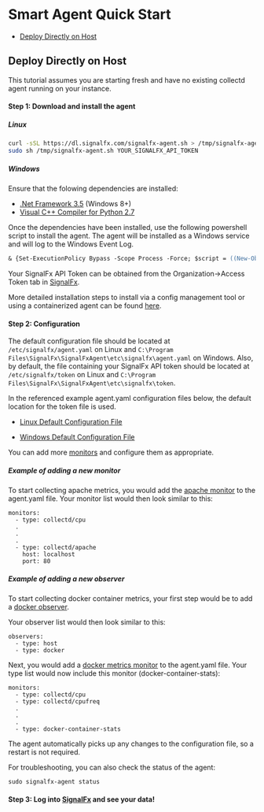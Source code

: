 # Smart Agent Quick Start

- [Deploy Directly on Host](#deploy-directly-on-host)


## Deploy Directly on Host

This tutorial assumes you are starting fresh and have no existing collectd agent running on your instance.

#### Step 1: Download and install the agent

##### Linux

```sh
curl -sSL https://dl.signalfx.com/signalfx-agent.sh > /tmp/signalfx-agent.sh
sudo sh /tmp/signalfx-agent.sh YOUR_SIGNALFX_API_TOKEN
```

##### Windows

Ensure that the folowing dependencies are installed:
- [.Net Framework 3.5](https://docs.microsoft.com/en-us/dotnet/framework/install/dotnet-35-windows-10) (Windows 8+)
- [Visual C++ Compiler for Python 2.7](https://www.microsoft.com/EN-US/DOWNLOAD/DETAILS.ASPX?ID=44266)

Once the dependencies have been installed, use the following powershell script
to install the agent.  The agent will be installed as a Windows service and will
log to the Windows Event Log.

```ps
& {Set-ExecutionPolicy Bypass -Scope Process -Force; $script = ((New-Object System.Net.WebClient).DownloadString('https://dl.signalfx.com/signalfx-agent.ps1')); $params = @{access_token = "YOUR_SIGNALFX_API_TOKEN"}; Invoke-Command -ScriptBlock ([scriptblock]::Create(". {$script} $(&{$args} @params)"))}
```

Your SignalFx API Token can be obtained from the Organization->Access Token tab in [SignalFx](https://app.signalfx.com).

More detailed installation steps to install via a config management tool or using a containerized agent can be found [here](../README.md#installation).

#### Step 2: Configuration

The default configuration file should be located at `/etc/signalfx/agent.yaml` on Linux
and `C:\Program Files\SignalFx\SignalFxAgent\etc\signalfx\agent.yaml` on Windows.
Also, by default, the file containing your SignalFx API token should be located at
`/etc/signalfx/token` on Linux and `C:\Program Files\SignalFx\SignalFxAgent\etc\signalfx\token`.

In the referenced example agent.yaml configuration files below, the default
location for the token file is used.

- [Linux Default Configuration File](https://github.com/signalfx/signalfx-agent/blob/master/packaging/etc/agent.yaml)

- [Windows Default Configuration File](https://github.com/signalfx/signalfx-agent/blob/master/packaging/win/agent.yaml)

You can add more [monitors](./monitor-config.md) and configure them as appropriate.

##### Example of adding a new monitor

To start collecting apache metrics, you would add the [apache monitor](./monitors/collectd-apache.md) to the agent.yaml file.
Your monitor list would then look similar to this:

```
monitors:
  - type: collectd/cpu
  .
  .
  .
  - type: collectd/apache
    host: localhost
    port: 80
```

##### Example of adding a new observer

To start collecting docker container metrics, your first step would be to add a [docker observer](./observers/docker.md).

Your observer list would then look similar to this:

```
observers:
  - type: host
  - type: docker
```

Next, you would add a [docker metrics monitor](./monitors/docker-container-stats.md) to the agent.yaml file. Your type list would now include this monitor (docker-container-stats):

```
monitors:
  - type: collectd/cpu
  - type: collectd/cpufreq
  .
  .
  .
  - type: docker-container-stats
```

The agent automatically picks up any changes to the configuration file, so a restart is not required.

For troubleshooting, you can also check the status of the agent:

```
sudo signalfx-agent status
```

#### Step 3: Log into [SignalFx](https://app.signalfx.com) and see your data!


